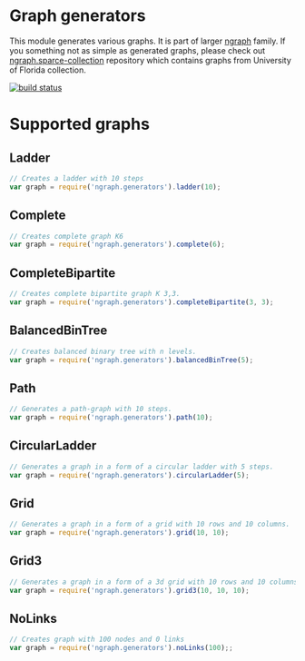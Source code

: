 Graph generators
=================
This module generates various graphs. It is part of larger [ngraph](https://github.com/anvaka/ngraph)
family. If you something not as simple as generated graphs, please check out 
[ngraph.sparce-collection](https://github.com/anvaka/ngraph.sparse-collection) repository
which contains graphs from University of Florida collection.

[![build status](https://secure.travis-ci.org/anvaka/ngraph.generators.png)](http://travis-ci.org/anvaka/ngraph.generators)

# Supported graphs

## Ladder

``` js
// Creates a ladder with 10 steps
var graph = require('ngraph.generators').ladder(10);
```

## Complete

``` js
// Creates complete graph K6
var graph = require('ngraph.generators').complete(6);
```

## CompleteBipartite

``` js
// Creates complete bipartite graph K 3,3.
var graph = require('ngraph.generators').completeBipartite(3, 3);
```

## BalancedBinTree

``` js
// Creates balanced binary tree with n levels.
var graph = require('ngraph.generators').balancedBinTree(5);
```

## Path

``` js
// Generates a path-graph with 10 steps.
var graph = require('ngraph.generators').path(10);
```

## CircularLadder

``` js
// Generates a graph in a form of a circular ladder with 5 steps.
var graph = require('ngraph.generators').circularLadder(5);
```

## Grid

``` js
// Generates a graph in a form of a grid with 10 rows and 10 columns.
var graph = require('ngraph.generators').grid(10, 10);
```

## Grid3

``` js
// Generates a graph in a form of a 3d grid with 10 rows and 10 columns and 10 levels.
var graph = require('ngraph.generators').grid3(10, 10, 10);
```

## NoLinks
``` js
// Creates graph with 100 nodes and 0 links
var graph = require('ngraph.generators').noLinks(100);;
```

